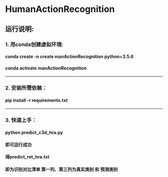 # HumanActionRecognition
## 运行说明:
### 1. 用conda创建虚拟环境:
#### conda create -n create manActionRecognition python=3.5.6
#### conda activate manActionRecognition
***

### 2. 安装所需依赖：
#### pip install -r requirements.txt
***

### 3. 快速上手：
#### python predict_c3d_hra.py
#### 即可运行成功
#### 得predict_ret_hra.txt
#### 即为识别对比清单 第一列、第三列为真实类别 和 预测类别
 
